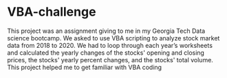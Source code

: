 # VBA-challenge
This project was an assignment giving to me in my Georgia Tech Data science bootcamp.
We asked to use VBA scripting to analyze stock market data from 2018 to 2020.
We had to loop through each year’s worksheets and calculated the yearly changes of the stocks' opening and closing prices, the stocks' yearly percent changes, and the stocks' total volume.
This project helped me to get familiar with VBA coding 
